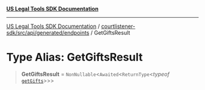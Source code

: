 [**US Legal Tools SDK Documentation**](../../../../../../README.md)

***

[US Legal Tools SDK Documentation](../../../../../../README.md) / [courtlistener-sdk/src/api/generated/endpoints](../README.md) / GetGiftsResult

# Type Alias: GetGiftsResult

> **GetGiftsResult** = `NonNullable`\<`Awaited`\<`ReturnType`\<*typeof* [`getGifts`](../functions/getGifts.md)\>\>\>
